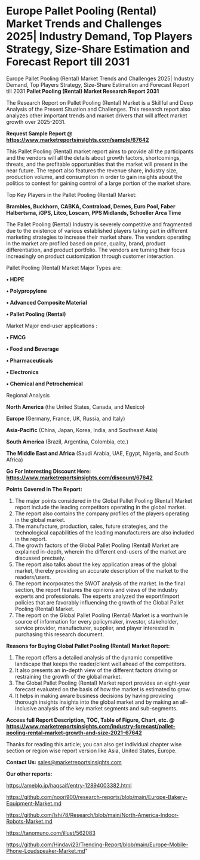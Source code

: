# Europe Pallet Pooling (Rental) Market Trends and Challenges 2025| Industry Demand, Top Players Strategy, Size-Share Estimation and Forecast Report till 2031
Europe Pallet Pooling (Rental) Market Trends and Challenges 2025| Industry Demand, Top Players Strategy, Size-Share Estimation and Forecast Report till 2031
<strong>Pallet Pooling (Rental) Market Research Report 2031</strong>

The Research Report on Pallet Pooling (Rental) Market is a Skillful and Deep Analysis of the Present Situation and Challenges. This research report also analyzes other important trends and market drivers that will affect market growth over 2025-2031.

<strong>Request Sample Report @ <a href=https://www.marketreportsinsights.com/sample/67642>https://www.marketreportsinsights.com/sample/67642</a></strong>

This Pallet Pooling (Rental) market report aims to provide all the participants and the vendors will all the details about growth factors, shortcomings, threats, and the profitable opportunities that the market will present in the near future. The report also features the revenue share, industry size, production volume, and consumption in order to gain insights about the politics to contest for gaining control of a large portion of the market share.

Top Key Players in the Pallet Pooling (Rental) Market:

<strong>Brambles, Buckhorn, CABKA, Contraload, Demes, Euro Pool, Faber Halbertsma, iGPS, Litco, Loscam, PPS Midlands, Schoeller Arca Time</strong>

The Pallet Pooling (Rental) Industry is severely competitive and fragmented due to the existence of various established players taking part in different marketing strategies to increase their market share. The vendors operating in the market are profiled based on price, quality, brand, product differentiation, and product portfolio. The vendors are turning their focus increasingly on product customization through customer interaction.

Pallet Pooling (Rental) Market Major Types are:

<strong>• HDPE

• Polypropylene

• Advanced Composite Material

• Pallet Pooling (Rental)</strong>

Market Major end-user applications :

<strong>• FMCG

• Food and Beverage

• Pharmaceuticals

• Electronics

• Chemical and Petrochemical</strong>

Regional Analysis

</u><strong><b>North America</b></strong> (the United States, Canada, and Mexico)

<strong><b>Europe </b></strong>(Germany, France, UK, Russia, and Italy)

<strong><b>Asia-Pacific</b></strong> (China, Japan, Korea, India, and Southeast Asia)

<strong><b>South America</b></strong> (Brazil, Argentina, Colombia, etc.)

<strong><b>The Middle East and Africa</b></strong> (Saudi Arabia, UAE, Egypt, Nigeria, and South Africa)

<strong>Go For Interesting Discount Here: <a href=https://www.marketreportsinsights.com/discount/67642>https://www.marketreportsinsights.com/discount/67642</a></strong>

<strong>Points Covered in The Report:</strong>
<ol>
  <li>The major points considered in the Global Pallet Pooling (Rental) Market report include the leading competitors operating in the global market.</li>
  <li>The report also contains the company profiles of the players operating in the global market.</li>
  <li>The manufacture, production, sales, future strategies, and the technological capabilities of the leading manufacturers are also included in the report.</li>
  <li>The growth factors of the Global Pallet Pooling (Rental) Market are explained in-depth, wherein the different end-users of the market are discussed precisely.</li>
  <li>The report also talks about the key application areas of the global market, thereby providing an accurate description of the market to the readers/users.</li>
  <li>The report incorporates the SWOT analysis of the market. In the final section, the report features the opinions and views of the industry experts and professionals. The experts analyzed the export/import policies that are favorably influencing the growth of the Global Pallet Pooling (Rental) Market.</li>
  <li>The report on the Global Pallet Pooling (Rental) Market is a worthwhile source of information for every policymaker, investor, stakeholder, service provider, manufacturer, supplier, and player interested in purchasing this research document.</li>
</ol>
<strong>Reasons for Buying Global Pallet Pooling (Rental) Market Report:</strong>

<ol>
  <li>The report offers a detailed analysis of the dynamic competitive landscape that keeps the reader/client well ahead of the competitors.</li>
  <li>It also presents an in-depth view of the different factors driving or restraining the growth of the global market.</li>
  <li>The Global Pallet Pooling (Rental) Market report provides an eight-year forecast evaluated on the basis of how the market is estimated to grow.</li>
  <li>It helps in making aware business decisions by having providing thorough insights insights into the global market and by making an all-inclusive analysis of the key market segments and sub-segments.</li>
</ol>
<strong>Access full Report Description, TOC, Table of Figure, Chart, etc. @ <a href=https://www.marketreportsinsights.com/industry-forecast/pallet-pooling-rental-market-growth-and-size-2021-67642>https://www.marketreportsinsights.com/industry-forecast/pallet-pooling-rental-market-growth-and-size-2021-67642</a></strong>


Thanks for reading this article; you can also get individual chapter wise section or region wise report version like Asia, United States, Europe.

<strong>Contact Us:</strong>
sales@marketreportsinsights.com

<strong>Our other reports:</strong>

<a href=https://ameblo.jp/haqsaif/entry-12894003382.html>https://ameblo.jp/haqsaif/entry-12894003382.html</a>

<a href=https://github.com/noori900/research-reports/blob/main/Europe-Bakery-Equipment-Market.md>https://github.com/noori900/research-reports/blob/main/Europe-Bakery-Equipment-Market.md</a>

<a href=https://github.com/Ishi78/Research/blob/main/North-America-Indoor-Robots-Market.md>https://github.com/Ishi78/Research/blob/main/North-America-Indoor-Robots-Market.md</a>

<a href=https://tanomuno.com/illust/562083>https://tanomuno.com/illust/562083</a>

<a href=https://github.com/Hindavi23/Trending-Report/blob/main/Europe-Mobile-Phone-Loudspeaker-Market.md>https://github.com/Hindavi23/Trending-Report/blob/main/Europe-Mobile-Phone-Loudspeaker-Market.md</a>"
